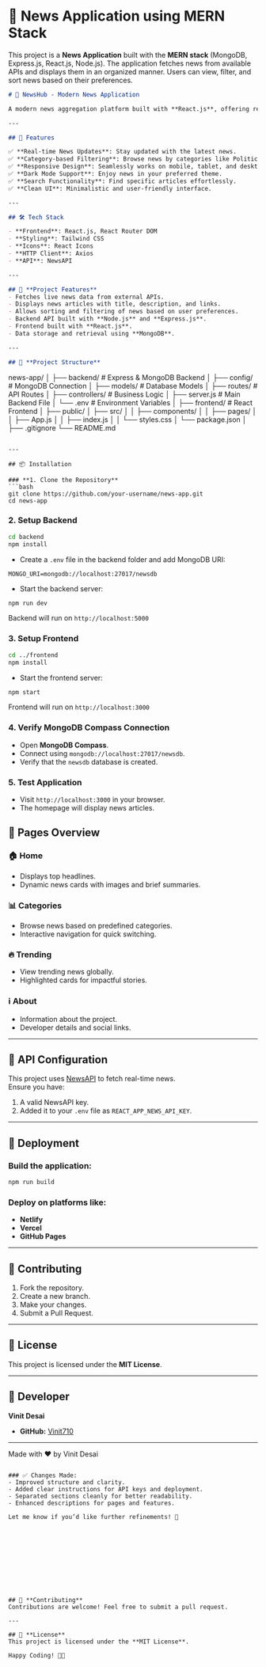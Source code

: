 # 📰 News Application using MERN Stack

This project is a **News Application** built with the **MERN stack** (MongoDB, Express.js, React.js, Node.js). The application fetches news from available APIs and displays them in an organized manner. Users can view, filter, and sort news based on their preferences.



```markdown
# 📰 NewsHub - Modern News Application

A modern news aggregation platform built with **React.js**, offering real-time news updates, category filtering, and a responsive design.

---

## 🌟 Features

✅ **Real-time News Updates**: Stay updated with the latest news.  
✅ **Category-based Filtering**: Browse news by categories like Politics, Sports, and Technology.  
✅ **Responsive Design**: Seamlessly works on mobile, tablet, and desktop devices.  
✅ **Dark Mode Support**: Enjoy news in your preferred theme.  
✅ **Search Functionality**: Find specific articles effortlessly.  
✅ **Clean UI**: Minimalistic and user-friendly interface.  

---

## 🛠️ Tech Stack

- **Frontend**: React.js, React Router DOM  
- **Styling**: Tailwind CSS  
- **Icons**: React Icons  
- **HTTP Client**: Axios  
- **API**: NewsAPI  

---

## 🚀 **Project Features**
- Fetches live news data from external APIs.
- Displays news articles with title, description, and links.
- Allows sorting and filtering of news based on user preferences.
- Backend API built with **Node.js** and **Express.js**.
- Frontend built with **React.js**.
- Data storage and retrieval using **MongoDB**.

---

## 📂 **Project Structure**
```
news-app/
│
├── backend/       # Express & MongoDB Backend
│   ├── config/    # MongoDB Connection
│   ├── models/    # Database Models
│   ├── routes/    # API Routes
│   ├── controllers/ # Business Logic
│   ├── server.js  # Main Backend File
│   └── .env       # Environment Variables
│
├── frontend/      # React Frontend
│   ├── public/
│   ├── src/
│   │   ├── components/
│   │   ├── pages/
│   │   ├── App.js
│   │   ├── index.js
│   │   └── styles.css
│   └── package.json
│
├── .gitignore
└── README.md
```

---

## 📦 Installation

### **1. Clone the Repository**
```bash
git clone https://github.com/your-username/news-app.git
cd news-app
```

### **2. Setup Backend**
```bash
cd backend
npm install
```
- Create a `.env` file in the backend folder and add MongoDB URI:
```
MONGO_URI=mongodb://localhost:27017/newsdb
```
- Start the backend server:
```bash
npm run dev
```
Backend will run on `http://localhost:5000`

### **3. Setup Frontend**
```bash
cd ../frontend
npm install
```
- Start the frontend server:
```bash
npm start
```
Frontend will run on `http://localhost:3000`

### **4. Verify MongoDB Compass Connection**
- Open **MongoDB Compass**.
- Connect using `mongodb://localhost:27017/newsdb`.
- Verify that the `newsdb` database is created.

### **5. Test Application**
- Visit `http://localhost:3000` in your browser.
- The homepage will display news articles.








## 📱 Pages Overview

### 🏠 **Home**
- Displays top headlines.
- Dynamic news cards with images and brief summaries.

### 📊 **Categories**
- Browse news based on predefined categories.
- Interactive navigation for quick switching.

### 🔥 **Trending**
- View trending news globally.
- Highlighted cards for impactful stories.

### ℹ️ **About**
- Information about the project.
- Developer details and social links.

---

## 🔑 API Configuration

This project uses [NewsAPI](https://newsapi.org) to fetch real-time news.  
Ensure you have:
1. A valid NewsAPI key.
2. Added it to your `.env` file as `REACT_APP_NEWS_API_KEY`.

---

## 🚀 Deployment

### Build the application:
```bash
npm run build
```

### Deploy on platforms like:
- **Netlify**
- **Vercel**
- **GitHub Pages**

---

## 🤝 Contributing

1. Fork the repository.  
2. Create a new branch.  
3. Make your changes.  
4. Submit a Pull Request.  

---

## 📄 License

This project is licensed under the **MIT License**.

---

## 👤 Developer

**Vinit Desai**  
- **GitHub:** [Vinit710](https://github.com/Vinit710)  
 

---

Made with ❤️ by Vinit Desai
```

### ✅ Changes Made:
- Improved structure and clarity.
- Added clear instructions for API keys and deployment.
- Separated sections cleanly for better readability.
- Enhanced descriptions for pages and features.

Let me know if you’d like further refinements! 🚀











## 🤝 **Contributing**
Contributions are welcome! Feel free to submit a pull request.

---

## 📄 **License**
This project is licensed under the **MIT License**.

Happy Coding! 🚀😊

